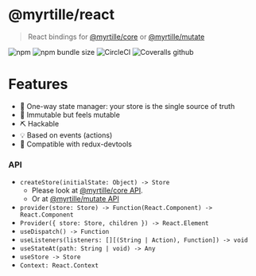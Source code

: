 # @myrtille/react
> React bindings for [@myrtille/core](https://github.com/fabienjuif/myrtille) or [@myrtille/mutate](https://github.com/fabienjuif/myrtille)

![npm](https://img.shields.io/npm/v/@myrtille/react.svg) ![npm bundle size](https://img.shields.io/bundlephobia/minzip/@myrtille/react.svg) ![CircleCI](https://img.shields.io/circleci/build/github/fabienjuif/myrtille.svg) ![Coveralls github](https://img.shields.io/coveralls/github/fabienjuif/myrtille.svg)

# Features
- 🔄 One-way state manager: your store is the single source of truth
- 💎 Immutable but feels mutable
- ⛏️ Hackable
- 💡 Based on events (actions)
- 📖 Compatible with redux-devtools

### API
- `createStore(initialState: Object) -> Store`
  * Please look at [@myrtille/core API](https://github.com/fabienjuif/myrtille#api).
  * Or at [@myrtille/mutate API](https://github.com/fabienjuif/myrtille#api)
- `provider(store: Store) -> Function(React.Component) -> React.Component`
- `Provider({ store: Store, children }) -> React.Element`
- `useDispatch() -> Function`
- `useListeners(listeners: [][(String | Action), Function]) -> void`
- `useStateAt(path: String | void) -> Any`
- `useStore -> Store`
- `Context: React.Context`
